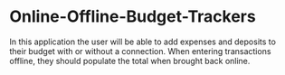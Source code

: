 # Online-Offline-Budget-Trackers
In this application the user will be able to add expenses and deposits to their budget with or without a connection. When entering transactions offline, they should populate the total when brought back online.
